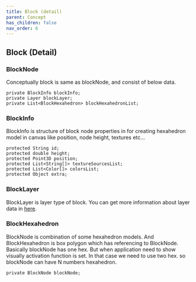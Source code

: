 ```yaml
---
title: Block (detail)
parent: Concept
has_children: false
nav_order: 6
---
```


## Block (Detail)

### BlockNode
Conceptually block is same as blockNode, and consist of below data.
````
private BlockInfo blockInfo;
private Layer blockLayer;
private List<BlockHexahedron> blockHexahedronList;
````

### BlockInfo
BlockInfo is structure of block node properties in for creating hexahedron model in canvas like position, node height, textures etc...
````
protected String id;
protected double height;
protected Point3D position;
protected List<String[]> textureSourcesList;
protected List<Color[]> colorsList;
protected Object extra;
````

### BlockLayer
BlockLayer is layer type of block. 
You can get more information about layer data in [here](layer-detail.md).

### BlockHexahedron
BlockNode is combination of some hexahedron models.
And BlockHexahedron is box polygon which has referencing to BlockNode. 
Basically blockNode has one hex. 
But when application need to show visually activation function is set. 
In that case we need to use two hex. so blockNode can have N numbers hexahedron.
````
private BlockNode blockNode;
````

